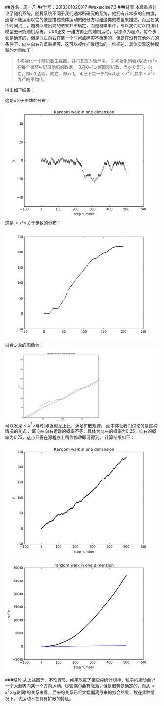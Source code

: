 ##姓名：周一凡
##学号：2013301020017
##exercise7.3
###背景
本章重点讨论了随机系统，随机系统不同于我们通常所研究的系统，他拥有非常多的自由度，通常不能运用以往的像是描述抛体运动的微分方程组这类的模型来描述，而且在某个时间点上，随机系统出现的结果并不确定，而是概率事件，所以我们可以用统计模型去研究随机系统。
###正文
一维方向上的随机运动，以原点为起点，每个步长是确定的，但是向左向右在某一个时间点确实不确定的，但是在没有其他外力的条件下，向左向右的概率相等，这可以视作扩散运动的一维描述，具体实现这种模型的方案如下：
>1.初始化一个随机数生成器，并将其放入循环中。
>2.初始化列表$x$以及<$x^2$>,在每个循环中记录他们的数据。
>3.在0~1之间取随机数，当x<0.5时，向左，即x-1,否则，向右，即x+1。
>4.记下每一步的$x$以及$<x^2>$,其中$<x^2>$为$x^2$的平均值。

得出如下结果：

这是x关于步数的分布：
![enter image description here](https://raw.githubusercontent.com/fxdhi/computationalphysics_N2013301020017/master/chapter7/exercise7.3.1.png)
这是$<x^2>$关于步数的分布：
![](https://github.com/fxdhi/computationalphysics_N2013301020017/blob/master/chapter7/exercise7.3.2.png?raw=true)
拟合之后的图像为：
![enter image description here](https://raw.githubusercontent.com/fxdhi/computationalphysics_N2013301020017/master/chapter7/exercise7.3.3.png)
可以发现$<x^2>$与时间t近似呈正比，满足扩散规律。
而本体让我们讨论的是这种情况的变式：
即向左向右运动的概率不等，具体为向左的概率为0.25，向右的概率为0.75，这点只需在源程序上稍作修改即可得到。
计算结果如下：
![enter image description here](https://raw.githubusercontent.com/fxdhi/computationalphysics_N2013301020017/master/chapter7/exercise7.3.4.png)
![enter image description here](https://raw.githubusercontent.com/fxdhi/computationalphysics_N2013301020017/master/chapter7/exercise7.3.5.png)

###结论
从上述图示，不难发现，如果改变了相应的统计规律，粒子的运动会以一个大趋势向某一个方向运动，尽管偶尔会有涨落，但是趋势是确定的，而从$<x^2>$与时间t的关系来看，后来的关系已经大幅偏离原来的拟合结果，故在此种情况下，该运动不在具有扩散的特征。

